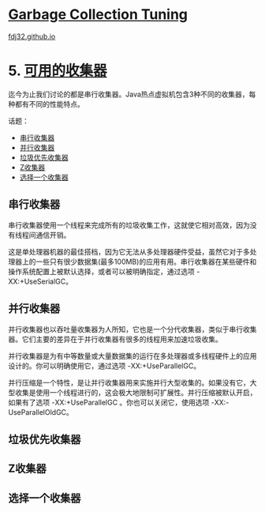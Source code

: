 [Garbage Collection Tuning](https://docs.oracle.com/en/java/javase/16/gctuning/introduction-garbage-collection-tuning.html)
===
[fdj32.github.io](https://fdj32.github.io)  
# 5. [可用的收集器](https://docs.oracle.com/en/java/javase/16/gctuning/available-collectors.html)
迄今为止我们讨论的都是串行收集器。Java热点虚拟机包含3种不同的收集器，每种都有不同的性能特点。

话题：
- <a href="#gc5a">串行收集器</a>
- <a href="#gc5b">并行收集器</a>
- <a href="#gc5c">垃圾优先收集器</a>
- <a href="#gc5d">Z收集器</a>
- <a href="#gc5e">选择一个收集器</a>

## <span id="gc5a">串行收集器</span>
串行收集器使用一个线程来完成所有的垃圾收集工作，这就使它相对高效，因为没有线程间通信开销。

这是单处理器机器的最佳搭档，因为它无法从多处理器硬件受益，虽然它对于多处理器上的一些只有很少数据集(最多100MB)的应用有用。串行收集器在某些硬件和操作系统配置上被默认选择，或者可以被明确指定，通过选项 -XX:+UseSerialGC。
## <span id="gc5a">并行收集器</span>
并行收集器也以吞吐量收集器为人所知，它也是一个分代收集器，类似于串行收集器。它们主要的差异在于并行收集器有很多的线程用来加速垃圾收集。

并行收集器是为有中等数量或大量数据集的运行在多处理器或多线程硬件上的应用设计的。你可以明确使用它，通过选项 -XX:+UseParallelGC。

并行压缩是一个特性，是让并行收集器用来实施并行大型收集的。如果没有它，大型收集是使用一个线程进行的，这会极大地限制可扩展性。并行压缩被默认开启，如果有了选项 -XX:+UseParallelGC 。你也可以关闭它，使用选项 -XX:-UseParallelOldGC。
## <span id="gc5a">垃圾优先收集器</span>

## <span id="gc5a">Z收集器</span>
## <span id="gc5a">选择一个收集器</span>
